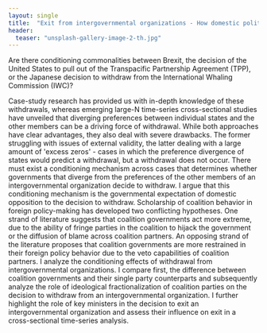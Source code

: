 ```yaml
---
layout: single
title:  "Exit from intergovernmental organizations - How domestic politics conditions international disintegration"
header:
  teaser: "unsplash-gallery-image-2-th.jpg"
---
```


Are there conditioning commonalities between Brexit, the decision of the United States to pull out of the Transpacific Partnership Agreement (TPP), or the Japanese decision to withdraw from the International Whaling Commission (IWC)?

Case-study research has provided us with in-depth knowledge of these withdrawals, whereas emerging large-N time-series cross-sectional studies have unveiled that diverging preferences between individual states and the other members can be a driving force of withdrawal. While both approaches have clear advantages, they also deal with severe drawbacks. The former struggling with issues of external validity, the latter dealing with a large amount of 'excess zeros' - cases in which the preference divergence of states would predict a withdrawal, but a withdrawal does not occur. There must exist a conditioning mechanism across cases that determines whether governments that diverge from the preferences of the other members of an intergovernmental organization decide to withdraw. I argue that this conditioning mechanism is the governmental expectation of domestic opposition to the decision to withdraw. Scholarship of coalition behavior in foreign policy-making has developed two conflicting hypotheses. One strand of literature suggests that coalition governments act more extreme, due to the ability of fringe parties in the coalition to hijack the government or the diffusion of blame across coalition partners. An opposing strand of the literature proposes that coalition governments are more restrained in their foreign policy behavior due to the veto capabilities of coalition partners. I analyze the conditioning effects of withdrawal from intergovernmental organizations. I compare first, the difference between coalition governments and their single party counterparts and subsequently analyze the role of ideological fractionalization of coalition parties on the decision to withdraw from an intergovernmental organization. I further highlight the role of key ministers in the decision to exit an intergovernmental organization and assess their influence on exit in a cross-sectional time-series analysis.
